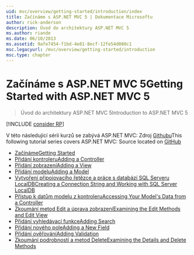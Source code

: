 ```yaml
---
uid: mvc/overview/getting-started/introduction/index
title: Začínáme s ASP.NET MVC 5 | Dokumentace Microsoftu
author: rick-anderson
description: Úvod do architektury ASP.NET MVC 5
ms.author: riande
ms.date: 06/10/2013
ms.assetid: 9afe7454-f1bd-4e81-8ecf-12fe54d080c1
msc.legacyurl: /mvc/overview/getting-started/introduction
msc.type: chapter
---
```

<a name="getting-started-with-aspnet-mvc-5"></a><span data-ttu-id="29daf-103">Začínáme s ASP.NET MVC 5</span><span class="sxs-lookup"><span data-stu-id="29daf-103">Getting Started with ASP.NET MVC 5</span></span>
====================
> <span data-ttu-id="29daf-104">Úvod do architektury ASP.NET MVC 5</span><span class="sxs-lookup"><span data-stu-id="29daf-104">Introduction to ASP.NET MVC 5</span></span>

[!INCLUDE [consider RP](../../../../includes/razor.md)]

<span data-ttu-id="29daf-105">V této následující sérii kurzů se zabývá ASP.NET MVC: Zdroj [Githubu](https://github.com/aspnet/Docs/tree/master/aspnet/mvc/overview/getting-started/introduction/sample/MvcMovie/MvcMovie)</span><span class="sxs-lookup"><span data-stu-id="29daf-105">This following tutorial series covers ASP.NET MVC: Source located on [GitHub](https://github.com/aspnet/Docs/tree/master/aspnet/mvc/overview/getting-started/introduction/sample/MvcMovie/MvcMovie)</span></span>

- [<span data-ttu-id="29daf-106">Začínáme</span><span class="sxs-lookup"><span data-stu-id="29daf-106">Getting Started</span></span>](getting-started.md)
- [<span data-ttu-id="29daf-107">Přidání kontroleru</span><span class="sxs-lookup"><span data-stu-id="29daf-107">Adding a Controller</span></span>](adding-a-controller.md)
- [<span data-ttu-id="29daf-108">Přidání zobrazení</span><span class="sxs-lookup"><span data-stu-id="29daf-108">Adding a View</span></span>](adding-a-view.md)
- [<span data-ttu-id="29daf-109">Přidání modelu</span><span class="sxs-lookup"><span data-stu-id="29daf-109">Adding a Model</span></span>](adding-a-model.md)
- [<span data-ttu-id="29daf-110">Vytvoření připojovacího řetězce a práce s databází SQL Serveru LocalDB</span><span class="sxs-lookup"><span data-stu-id="29daf-110">Creating a Connection String and Working with SQL Server LocalDB</span></span>](creating-a-connection-string.md)
- [<span data-ttu-id="29daf-111">Přístup k datům modelu z kontroleru</span><span class="sxs-lookup"><span data-stu-id="29daf-111">Accessing Your Model's Data from a Controller</span></span>](accessing-your-models-data-from-a-controller.md)
- [<span data-ttu-id="29daf-112">Zkoumání metod Edit a úprava zobrazení</span><span class="sxs-lookup"><span data-stu-id="29daf-112">Examining the Edit Methods and Edit View</span></span>](examining-the-edit-methods-and-edit-view.md)
- [<span data-ttu-id="29daf-113">Přidání vyhledávací funkce</span><span class="sxs-lookup"><span data-stu-id="29daf-113">Adding Search</span></span>](adding-search.md)
- [<span data-ttu-id="29daf-114">Přidání nového pole</span><span class="sxs-lookup"><span data-stu-id="29daf-114">Adding a New Field</span></span>](adding-a-new-field.md)
- [<span data-ttu-id="29daf-115">Přidání ověřování</span><span class="sxs-lookup"><span data-stu-id="29daf-115">Adding Validation</span></span>](adding-validation.md)
- [<span data-ttu-id="29daf-116">Zkoumání podrobností a metod Delete</span><span class="sxs-lookup"><span data-stu-id="29daf-116">Examining the Details and Delete Methods</span></span>](examining-the-details-and-delete-methods.md)

